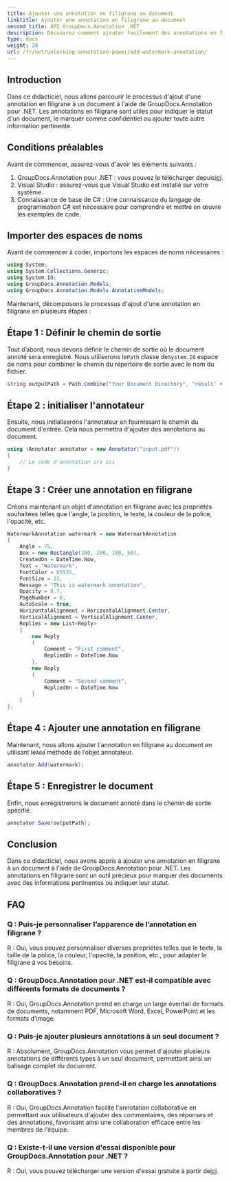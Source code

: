 ```yaml
---
title: Ajouter une annotation en filigrane au document
linktitle: Ajouter une annotation en filigrane au document
second_title: API GroupDocs.Annotation .NET
description: Découvrez comment ajouter facilement des annotations en filigrane à vos documents à l'aide de GroupDocs.Annotation pour .NET. Améliorez la clarté et la sécurité des documents.
type: docs
weight: 28
url: /fr/net/unlocking-annotation-power/add-watermark-annotation/
---
```

## Introduction
Dans ce didacticiel, nous allons parcourir le processus d'ajout d'une annotation en filigrane à un document à l'aide de GroupDocs.Annotation pour .NET. Les annotations en filigrane sont utiles pour indiquer le statut d'un document, le marquer comme confidentiel ou ajouter toute autre information pertinente.

## Conditions préalables

Avant de commencer, assurez-vous d'avoir les éléments suivants :

1.  GroupDocs.Annotation pour .NET : vous pouvez le télécharger depuis[ici](https://releases.groupdocs.com/annotation/net/).
2. Visual Studio : assurez-vous que Visual Studio est installé sur votre système.
3. Connaissance de base de C# : Une connaissance du langage de programmation C# est nécessaire pour comprendre et mettre en œuvre les exemples de code.

## Importer des espaces de noms

Avant de commencer à coder, importons les espaces de noms nécessaires :

```csharp
using System;
using System.Collections.Generic;
using System.IO;
using GroupDocs.Annotation.Models;
using GroupDocs.Annotation.Models.AnnotationModels;
```

Maintenant, décomposons le processus d'ajout d'une annotation en filigrane en plusieurs étapes :

## Étape 1 : Définir le chemin de sortie

 Tout d’abord, nous devons définir le chemin de sortie où le document annoté sera enregistré. Nous utiliserons le`Path` classe de`System.IO` espace de noms pour combiner le chemin du répertoire de sortie avec le nom du fichier.

```csharp
string outputPath = Path.Combine("Your Document Directory", "result" + Path.GetExtension("input.pdf"));
```

## Étape 2 : initialiser l'annotateur

Ensuite, nous initialiserons l'annotateur en fournissant le chemin du document d'entrée. Cela nous permettra d'ajouter des annotations au document.

```csharp
using (Annotator annotator = new Annotator("input.pdf"))
{
    // Le code d'annotation ira ici
}
```

## Étape 3 : Créer une annotation en filigrane

Créons maintenant un objet d'annotation en filigrane avec les propriétés souhaitées telles que l'angle, la position, le texte, la couleur de la police, l'opacité, etc.

```csharp
WatermarkAnnotation watermark = new WatermarkAnnotation
{
    Angle = 75,
    Box = new Rectangle(200, 200, 100, 50),
    CreatedOn = DateTime.Now,
    Text = "Watermark",
    FontColor = 65535,
    FontSize = 12,
    Message = "This is watermark annotation",
    Opacity = 0.7,
    PageNumber = 0,
    AutoScale = true,
    HorizontalAlignment = HorizontalAlignment.Center,
    VerticalAlignment = VerticalAlignment.Center,
    Replies = new List<Reply>
    {
        new Reply
        {
            Comment = "First comment",
            RepliedOn = DateTime.Now
        },
        new Reply
        {
            Comment = "Second comment",
            RepliedOn = DateTime.Now
        }
    }
};
```

## Étape 4 : Ajouter une annotation en filigrane

 Maintenant, nous allons ajouter l'annotation en filigrane au document en utilisant le`Add` méthode de l’objet annotateur.

```csharp
annotator.Add(watermark);
```

## Étape 5 : Enregistrer le document

Enfin, nous enregistrerons le document annoté dans le chemin de sortie spécifié.

```csharp
annotator.Save(outputPath);
```

## Conclusion

Dans ce didacticiel, nous avons appris à ajouter une annotation en filigrane à un document à l'aide de GroupDocs.Annotation pour .NET. Les annotations en filigrane sont un outil précieux pour marquer des documents avec des informations pertinentes ou indiquer leur statut.

## FAQ

### Q : Puis-je personnaliser l’apparence de l’annotation en filigrane ?

R : Oui, vous pouvez personnaliser diverses propriétés telles que le texte, la taille de la police, la couleur, l'opacité, la position, etc., pour adapter le filigrane à vos besoins.

### Q : GroupDocs.Annotation pour .NET est-il compatible avec différents formats de documents ?

R : Oui, GroupDocs.Annotation prend en charge un large éventail de formats de documents, notamment PDF, Microsoft Word, Excel, PowerPoint et les formats d'image.

### Q : Puis-je ajouter plusieurs annotations à un seul document ?

R : Absolument, GroupDocs.Annotation vous permet d'ajouter plusieurs annotations de différents types à un seul document, permettant ainsi un balisage complet du document.

### Q : GroupDocs.Annotation prend-il en charge les annotations collaboratives ?

R : Oui, GroupDocs.Annotation facilite l'annotation collaborative en permettant aux utilisateurs d'ajouter des commentaires, des réponses et des annotations, favorisant ainsi une collaboration efficace entre les membres de l'équipe.

### Q : Existe-t-il une version d'essai disponible pour GroupDocs.Annotation pour .NET ?

 R : Oui, vous pouvez télécharger une version d'essai gratuite à partir de[ici](https://releases.groupdocs.com/).